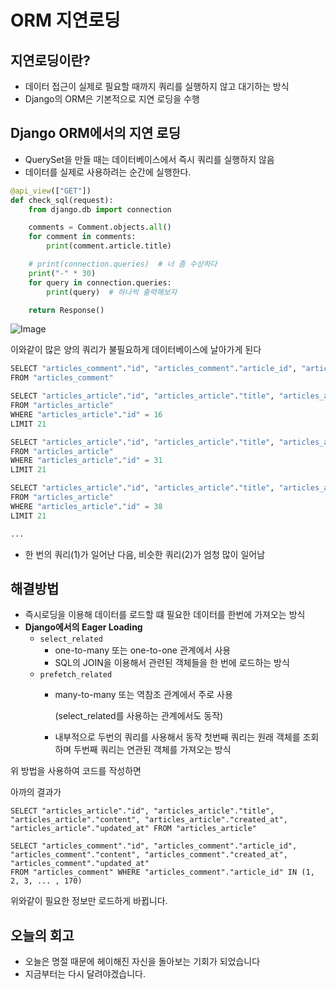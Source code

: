 # ORM 지연로딩
## 지연로딩이란?
- 데이터 접근이 실제로 필요할 때까지 쿼리를 실행하지 않고 대기하는 방식
- Django의 ORM은 기본적으로 지연 로딩을 수행

## Django ORM에서의 지연 로딩
- QuerySet을 만들 때는 데이터베이스에서 즉시 쿼리를 실행하지 않음
- 데이터를 실제로 사용하려는 순간에 실행한다.

```py
@api_view(["GET"])
def check_sql(request):
    from django.db import connection

    comments = Comment.objects.all()
    for comment in comments:
        print(comment.article.title)

    # print(connection.queries)  # 너 좀 수상하다
    print("-" * 30)
    for query in connection.queries:
        print(query)  # 하나씩 출력해보자

    return Response()
```
![Image](https://github.com/user-attachments/assets/9febad1c-1d45-4f5f-96c8-deb2ebefc341)

이와같이 많은 양의 쿼리가 불필요하게 데이터베이스에 날아가게 된다

```py
SELECT "articles_comment"."id", "articles_comment"."article_id", "articles_comment"."content", "articles_comment"."created_at", "articles_comment"."updated_at" 
FROM "articles_comment"

SELECT "articles_article"."id", "articles_article"."title", "articles_article"."content", "articles_article"."created_at", "articles_article"."updated_at" 
FROM "articles_article" 
WHERE "articles_article"."id" = 16 
LIMIT 21

SELECT "articles_article"."id", "articles_article"."title", "articles_article"."content", "articles_article"."created_at", "articles_article"."updated_at" 
FROM "articles_article" 
WHERE "articles_article"."id" = 31 
LIMIT 21

SELECT "articles_article"."id", "articles_article"."title", "articles_article"."content", "articles_article"."created_at", "articles_article"."updated_at" 
FROM "articles_article" 
WHERE "articles_article"."id" = 38 
LIMIT 21

...
```
- 한 번의 쿼리(1)가 일어난 다음, 비슷한 쿼리(2)가 엄청 많이 일어남

## 해결방법
- 즉시로딩을 이용해 데이터를 로드할 떄 필요한 데이터를 한번에 가져오는 방식
- **Django에서의 Eager Loading**
    - `select_related`
        - one-to-many 또는 one-to-one 관계에서 사용
        - SQL의 JOIN을 이용해서 관련된 객체들을 한 번에 로드하는 방식
    - `prefetch_related`
        - many-to-many 또는 역참조 관계에서 주로 사용
            
            (select_related를 사용하는 관계에서도 동작)
            
        - 내부적으로 두번의 쿼리를 사용해서 동작
        첫번째 쿼리는 원래 객체를 조회하며 두번째 쿼리는 연관된 객체를 가져오는 방식

위 방법을 사용하여 코드를 작성하면

아까의 결과가

```
SELECT "articles_article"."id", "articles_article"."title", "articles_article"."content", "articles_article"."created_at", "articles_article"."updated_at" FROM "articles_article"

SELECT "articles_comment"."id", "articles_comment"."article_id", "articles_comment"."content", "articles_comment"."created_at", "articles_comment"."updated_at" 
FROM "articles_comment" WHERE "articles_comment"."article_id" IN (1, 2, 3, ... , 170)
```

위와같이 필요한 정보만 로드하게 바뀝니다.

## 오늘의 회고
- 오늘은 명절 때문에 헤이해진 자신을 돌아보는 기회가 되었습니다
- 지금부터는 다시 달려야겠습니다.